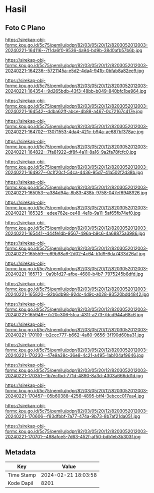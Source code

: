 # Hasil

## Foto C Plano

https://sirekap-obj-formc.kpu.go.id/5c75/pemilu/pdpr/82/03/05/20/12/8203052012003-20240221-164116--7f1da6f0-9536-4a94-bd9b-38d0afb57b6b.jpg

https://sirekap-obj-formc.kpu.go.id/5c75/pemilu/pdpr/82/03/05/20/12/8203052012003-20240221-164236--5721145a-e5d2-4da4-941b-0bfab8a82ee9.jpg

https://sirekap-obj-formc.kpu.go.id/5c75/pemilu/pdpr/82/03/05/20/12/8203052012003-20240221-164354--9d265bdb-43f3-48bb-b049-840bfc1be964.jpg

https://sirekap-obj-formc.kpu.go.id/5c75/pemilu/pdpr/82/03/05/20/12/8203052012003-20240221-164542--ddba62ff-abce-4b88-a467-0c72167c417e.jpg

https://sirekap-obj-formc.kpu.go.id/5c75/pemilu/pdpr/82/03/05/20/12/8203052012003-20240221-164702--13071553-4da4-421c-b94a-ae687bf378ae.jpg

https://sirekap-obj-formc.kpu.go.id/5c75/pemilu/pdpr/82/03/05/20/12/8203052012003-20240221-164822--7fa81922-df8f-4a11-8a16-9a2fa78fcfc0.jpg

https://sirekap-obj-formc.kpu.go.id/5c75/pemilu/pdpr/82/03/05/20/12/8203052012003-20240221-164927--0c1f20cf-54ca-4436-95d7-41a502f2d38b.jpg

https://sirekap-obj-formc.kpu.go.id/5c75/pemilu/pdpr/82/03/05/20/12/8203052012003-20240221-165053--a384d94a-8b83-438b-9758-047ef6948926.jpg

https://sirekap-obj-formc.kpu.go.id/5c75/pemilu/pdpr/82/03/05/20/12/8203052012003-20240221-165325--edee762e-ce48-4e1b-9a11-5af65fb74ef0.jpg

https://sirekap-obj-formc.kpu.go.id/5c75/pemilu/pdpr/82/03/05/20/12/8203052012003-20240221-165441--d44fe1db-9567-496a-b9c6-4a68875a3986.jpg

https://sirekap-obj-formc.kpu.go.id/5c75/pemilu/pdpr/82/03/05/20/12/8203052012003-20240221-165559--c69b98a6-2d02-4c64-b1d9-6da7433d26af.jpg

https://sirekap-obj-formc.kpu.go.id/5c75/pemilu/pdpr/82/03/05/20/12/8203052012003-20240221-165713--0a9b1d27-afbe-4680-b4b7-7975245b8dfd.jpg

https://sirekap-obj-formc.kpu.go.id/5c75/pemilu/pdpr/82/03/05/20/12/8203052012003-20240221-165820--92b6db98-92dc-4d9c-a028-93520bdd4842.jpg

https://sirekap-obj-formc.kpu.go.id/5c75/pemilu/pdpr/82/03/05/20/12/8203052012003-20240221-165946--7c20c306-5fca-431f-a273-7dcd944a68c6.jpg

https://sirekap-obj-formc.kpu.go.id/5c75/pemilu/pdpr/82/03/05/20/12/8203052012003-20240221-170109--b2ccc777-b662-4a60-9656-3f190d60ba31.jpg

https://sirekap-obj-formc.kpu.go.id/5c75/pemilu/pdpr/82/03/05/20/12/8203052012003-20240221-170230--47e9a38c-36e8-4c21-a495-1ab104af9646.jpg

https://sirekap-obj-formc.kpu.go.id/5c75/pemilu/pdpr/82/03/05/20/12/8203052012003-20240221-170351--1b7ecfbd-771d-4890-8a3d-4303a666dd1d.jpg

https://sirekap-obj-formc.kpu.go.id/5c75/pemilu/pdpr/82/03/05/20/12/8203052012003-20240221-170457--05b60388-4256-4895-bff4-3ebccc017ea4.jpg

https://sirekap-obj-formc.kpu.go.id/5c75/pemilu/pdpr/82/03/05/20/12/8203052012003-20240221-170606--f83dfbbf-7a77-474a-9b73-8b7af21da051.jpg

https://sirekap-obj-formc.kpu.go.id/5c75/pemilu/pdpr/82/03/05/20/12/8203052012003-20240221-170701--498afce5-7d63-452f-af50-bdb1eb3b303f.jpg


## Metadata

| Key        | Value               |
| ---------- | ------------------- |
| Time Stamp | 2024-02-21 18:03:58 |
| Kode Dapil | 8201                |



